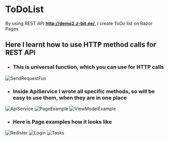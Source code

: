 # ToDoList
By using REST API **http://demo2.z-bit.ee/**, I create ToDo list on Razor Pages

## Here I learnt how to use HTTP method calls for REST API

- ### This is universal function, which you can use for HTTP calls
![SendRequestFun](https://github.com/andrusrem/ToDoList/assets/74862630/e5fd8814-02b6-499c-b258-4f8deb36b69b)

- ### Inside ApiService I wrote all specific methods, so will be easy to use them, when they are in one place
![ApiService](https://github.com/andrusrem/ToDoList/assets/74862630/9f7e94fb-3fcf-4493-a034-b41472c4e21d)
![PageExample](https://github.com/andrusrem/ToDoList/assets/74862630/0c727bf1-e83d-4380-a017-652cc71d16c7) ![ViewModelExample](https://github.com/andrusrem/ToDoList/assets/74862630/2c718ee3-0ace-4f6d-82b7-9f0b796e3f29)

- ### Here is Page examples how it looks like
![Redister](https://github.com/andrusrem/ToDoList/assets/74862630/11c3d4b0-3fb1-40a8-b491-1393cc09429e)
![Login](https://github.com/andrusrem/ToDoList/assets/74862630/2e45f574-0e4e-49ba-9f50-ced6a4a54be9)
![Tasks](https://github.com/andrusrem/ToDoList/assets/74862630/b1cfb25d-9f92-422c-b3bd-77aa998366f0)
